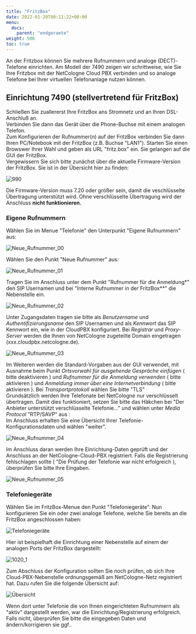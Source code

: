 ```yaml
---
title: "FritzBox"
date: 2022-01-20T00:11:22+00:00
menu:
  docs:
    parent: "endgeraete"
weight: 506
toc: true
---
```


An der Fritzbox können Sie mehrere Rufnummern und analoge (DECT)-Telefone einrichten. Am Modell der 7490 zeigen wir schrittweise, wie Sie Ihre Fritzbox mit der NetCologne Cloud PBX verbinden und so analoge Telefone bei Ihrer virtuellen Telefonanlage nutzen können. 

## Einrichtung 7490 (stellvertretend für FritzBox)

Schließen Sie zuallererst Ihre FritzBox ans Stromnetz und an Ihren DSL-Anschluß an. <br>
Verbinden Sie dann das Gerät über die Phone-Buchse mit einem analogen Telefon. <br>
Zum Konfigurieren der Rufnummer(n) auf der FritzBox verbinden Sie dann Ihren PC/Notebook mit der FritzBox (z.B. Buchse "LAN1").
Starten Sie einen Browswer Ihrer Wahl und geben als URL "fritz.box" ein. Sie gelangen auf die GUI der FritzBox. <br>
Vergewissern Sie sich bitte zunächst über die aktuelle Firmware-Version der FritzBox. Sie ist in der Übersicht hier zu finden: <br>

![990](https://user-images.githubusercontent.com/99875491/178981706-bc0b0d42-3db4-447f-9331-78639f1ccf97.png)

Die Firmware-Version muss 7.20 oder größer sein, damit die veschlüsselte Übertragung unterstützt wird. Ohne verschlüsselte Übertragung wird der Anschluss **nicht funktionieren.** <br>

### Eigene Rufnummern

Wählen Sie im Menue "Telefonie" den Unterpunkt "Eigene Rufnummern" aus: <br>

![Neue_Rufnummer_00](https://user-images.githubusercontent.com/99875491/201092217-89587ea6-82ed-4635-be3f-c40a24497ee6.jpeg)

Wählen Sie den Punkt "Neue Rufnummer" aus: <br>

![Neue_Rufnummer_01](https://user-images.githubusercontent.com/99875491/201092297-b9667ad6-c995-4a15-b7d1-8fd56674cf60.jpeg)

Tragen Sie im Anschluss unter dem Punkt "Rufnummer für die Anmeldung*" den SIP Usernamen und bei "Interne Rufnummer in der FritzBox**" die Nebenstelle ein. <br>

![Neue_Rufnummer_02](https://user-images.githubusercontent.com/99875491/201096556-01796cb0-f850-4885-aca1-dc948f4463f6.jpeg)

Unter Zugangsdaten tragen sie bitte als *Benutzername* und *Authentifizierungsname* den SIP Usernamen und als *Kennwort* das SIP Kennwort ein, wie in der CloudPBX konfiguriert. Bei *Registrar* und *Proxy-Server* werden die Ihnen von NetCologne zugeteilte Domain eingetragen (xxx.cloudpbx.netcologne.de). <br>

![Neue_Rufnummer_03](https://user-images.githubusercontent.com/99875491/201092427-f4b21471-b3bb-4552-a5b5-a27df4bb702a.jpeg)
<br>

Im Weiteren werden die Standard-Vorgaben aus der GUI verwendet, mit Ausnahme beim Punkt  *Ortsvorwahl für ausgehende Gespräche einfügen* ( bitte deaktivieren ) und *Rufnummer für die Anmeldung verwenden* ( bitte aktivieren ) und *Anmeldung immer über eine Internetverbindung* ( bitte aktivieren ). 
Bei *Transportprotokoll* wählen Sie bitte "TLS" <br>
Grundsätzlich werden Ihre Telefonate bei NetCologne nur verschlüsselt übertragen. Damit dies funktioniert, setzen Sie bitte das Häkchen bei "Der Anbieter unterstützt verschlüsselte Telefonie..." und wählen unter *Media Protocol* "RTP/SAVP" aus : <br>
Im Anschluss erhalten Sie eine Übersicht Ihrer Telefonie-Konfigurationsdaten und wählen "weiter". <br>

![Neue_Rufnummer_04](https://user-images.githubusercontent.com/99875491/201093147-2b0b91fd-a875-452c-a4bc-f02927fe450a.jpeg)

Im Anschluss daran werden Ihre Einrichtung-Daten geprüft und der Anschluss an der NetCologne-Cloud-PBX registriert. Falls die Registrierung fehlschlagen sollte ( "Die Prüfung der Telefonie war nicht erfolgreich ), überprüfen Sie bitte Ihre Eingaben.

![Neue_Rufnummer_05](https://user-images.githubusercontent.com/99875491/201092479-96a95773-a04a-441c-b140-c8df68e1ea66.jpeg)

### Telefoniegeräte

Wählen Sie im FritzBox-Menue den Punkt "Telefoniegeräte". Nun konfigurieren Sie ein oder zwei analoge Telefone, welche Sie bereits an die FritzBox angeschlossen haben: <br>

![Telefoniegeräte](https://user-images.githubusercontent.com/98753538/179159967-b3a54cef-8b88-44ae-9fed-0824e97f7455.jpg)

Hier ist beispielhaft die Einrichtung einer Nebenstelle auf einem der analogen Ports der FritzBox dargestellt: <br>

![1020_1](https://user-images.githubusercontent.com/99875491/178979352-f70e296d-3276-4f4c-99e5-1901b4213e98.png)

Zum Abschluss der Konfiguration sollten Sie noch prüfen, ob sich Ihre Cloud-PBX-Nebenstelle ordnungsgemäß am NetCologne-Netz registriert hat.
Dazu rufen Sie die folgende Übersicht auf: <br>

![Übersicht](https://user-images.githubusercontent.com/98753538/179160026-eb870bf3-d938-4bb2-b0cd-98f7ed04185c.jpg)

Wenn dort unter Telefonie die von Ihnen eingerichteten Rufnummern als "aktiv" dargestellt werden, war die Einrichtung/Registrierung erfolgreich. <br>
Falls nicht, überprüfen Sie bitte die eingegeben Daten und ändern/korrigieren sie ggf.. <br>

